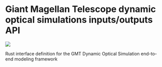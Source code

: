 # Giant Magellan Telescope dynamic optical simulations inputs/outputs API

<a href="https://rconan.github.io/dosio">
	<img style="display: inline! important" src="https://img.shields.io/badge/docs-main-green.svg"></img>
</a>

Rust interface definition for the GMT Dynamic Optical Simulation end-to-end modeling framework
